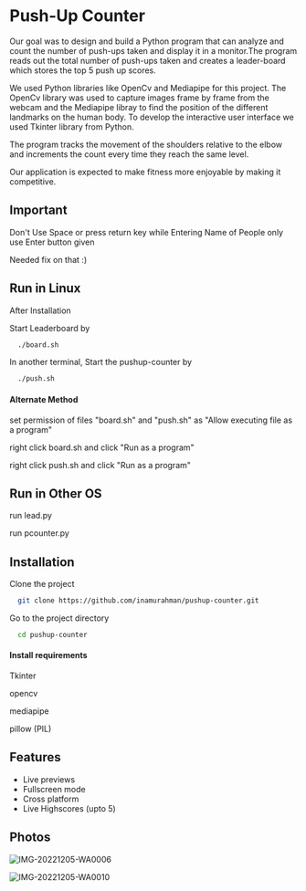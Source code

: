 
# Push-Up Counter

Our goal was to design and build a Python program that can analyze and count the number of push-ups taken and display it in a monitor.The program reads out the total number of push-ups taken and creates a leader-board which stores the top 5 push up scores. 

We used Python libraries like OpenCv and Mediapipe for this project. The OpenCv library was used to capture images frame by frame from the webcam and the Mediapipe libray  to find the position of the different landmarks on the human body.  To develop the interactive user interface we used Tkinter library from Python.

The program tracks the movement of the shoulders relative to the elbow and increments the count every time they reach the same level.

Our application is expected to make fitness more enjoyable by making it competitive.


## Important

Don't Use Space or press return key while Entering Name of People only use Enter button given

Needed fix on that :) 

## Run in Linux

After Installation

Start Leaderboard by

```bash
  ./board.sh
```
In another terminal,
Start the pushup-counter by

```bash
  ./push.sh
```
#### Alternate Method

set permission of files "board.sh" and "push.sh" as "Allow executing file as a program"

right click board.sh and click "Run as a program"

right click push.sh and click "Run as a program"

## Run in Other OS

run lead.py

run pcounter.py
## Installation
Clone the project

```bash
  git clone https://github.com/inamurahman/pushup-counter.git
```

Go to the project directory

```bash
  cd pushup-counter
```

#### Install requirements

Tkinter

opencv

mediapipe

pillow (PIL)


## Features

- Live previews
- Fullscreen mode
- Cross platform
- Live Highscores (upto 5)

## Photos

![IMG-20221205-WA0006](https://user-images.githubusercontent.com/96386836/206923517-8da82d05-eb5e-423d-9a6d-da1a8655f1f1.jpg)

![IMG-20221205-WA0010](https://user-images.githubusercontent.com/96386836/206923472-cd6ffce1-abd0-45c1-9cc0-cbc4c235a670.jpg)



